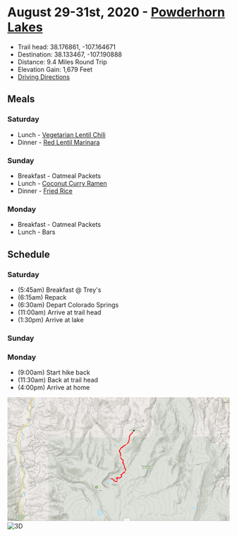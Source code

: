 # August 29-31st, 2020 - [Powderhorn Lakes](https://www.alltrails.com/trail/us/colorado/powderhorn-lakes--2)
- Trail head: 38.176861, -107.164671
- Destination: 38.133467, -107.190888
- Distance: 9.4 Miles Round Trip
- Elevation Gain: 1,679 Feet
- [Driving Directions](https://www.google.com/maps/dir/508+Pluto+Drive,+Colorado+Springs,+CO/38.17678,-107.16505/@38.8211372,-106.5511684,9z/data=!3m1!4b1!4m12!4m11!1m5!1m1!1s0x87135ae08b43feab:0xad8f3149cc2364bd!2m2!1d-104.8702037!2d38.8218328!1m0!2m3!6e0!7e2!8j1598682600)

## Meals

### Saturday
- Lunch - [Vegetarian Lentil Chili](https://www.rei.com/blog/camp/backpacking-vegetarian-lentil-chili-recipe)
- Dinner  - [Red Lentil Marinara](https://www.rei.com/blog/camp/backpacking-recipes-red-lentil-marinara)

### Sunday
- Breakfast - Oatmeal Packets
- Lunch - [Coconut Curry Ramen](https://www.rei.com/blog/camp/backpacking-recipe-coconut-curry-ramen)
- Dinner - [Fried Rice](https://www.rei.com/blog/camp/backpacking-recipe-fried-rice)

### Monday
- Breakfast - Oatmeal Packets
- Lunch - Bars

## Schedule

### Saturday
- (5:45am) Breakfast @ Trey's
- (6:15am) Repack
- (6:30am) Depart Colorado Springs
- (11:00am) Arrive at trail head
- (1:30pm) Arrive at lake

### Sunday

### Monday
- (9:00am) Start hike back
- (11:30am) Back at trail head
- (4:00pm) Arrive at home

![TOPO](./TOPO.png)
![3D](./3D.png)
